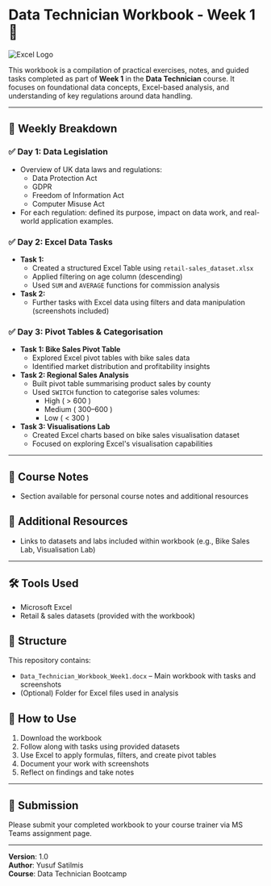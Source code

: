 # Data Technician Workbook - Week 1 📘

![Excel Logo](https://upload.wikimedia.org/wikipedia/commons/thumb/7/7f/Microsoft_Office_Excel_%282018%E2%80%93present%29.svg)

This workbook is a compilation of practical exercises, notes, and guided tasks completed as part of **Week 1** in the **Data Technician** course. It focuses on foundational data concepts, Excel-based analysis, and understanding of key regulations around data handling.

---

## 📅 Weekly Breakdown

### ✅ Day 1: Data Legislation
- Overview of UK data laws and regulations:
  - Data Protection Act
  - GDPR
  - Freedom of Information Act
  - Computer Misuse Act
- For each regulation: defined its purpose, impact on data work, and real-world application examples.

### ✅ Day 2: Excel Data Tasks
- **Task 1:**
  - Created a structured Excel Table using `retail-sales_dataset.xlsx`
  - Applied filtering on age column (descending)
  - Used `SUM` and `AVERAGE` functions for commission analysis
- **Task 2:**
  - Further tasks with Excel data using filters and data manipulation (screenshots included)

### ✅ Day 3: Pivot Tables & Categorisation
- **Task 1: Bike Sales Pivot Table**
  - Explored Excel pivot tables with bike sales data
  - Identified market distribution and profitability insights
- **Task 2: Regional Sales Analysis**
  - Built pivot table summarising product sales by county
  - Used `SWITCH` function to categorise sales volumes:
    - High ( > 600 )
    - Medium ( 300–600 )
    - Low ( < 300 )
- **Task 3: Visualisations Lab**
  - Created Excel charts based on bike sales visualisation dataset
  - Focused on exploring Excel's visualisation capabilities

---

## 🧠 Course Notes
- Section available for personal course notes and additional resources

## 📎 Additional Resources
- Links to datasets and labs included within workbook (e.g., Bike Sales Lab, Visualisation Lab)

---

## 🛠 Tools Used
- Microsoft Excel
- Retail & sales datasets (provided with the workbook)

## 📂 Structure
This repository contains:
- `Data_Technician_Workbook_Week1.docx` – Main workbook with tasks and screenshots
- (Optional) Folder for Excel files used in analysis

## 🚀 How to Use
1. Download the workbook
2. Follow along with tasks using provided datasets
3. Use Excel to apply formulas, filters, and create pivot tables
4. Document your work with screenshots
5. Reflect on findings and take notes

---

## 📧 Submission
Please submit your completed workbook to your course trainer via MS Teams assignment page.

---

**Version**: 1.0  
**Author**: Yusuf Satilmis  
**Course**: Data Technician Bootcamp  
